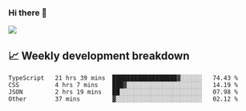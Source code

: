 ### Hi there 👋
<img align="center" src="https://github-readme-stats.vercel.app/api?username=Tumao727&show_icons=true&hide_title=true&theme=dracula" />


## 📈 Weekly development breakdown
<!--START_SECTION:waka-->

```text
TypeScript   21 hrs 39 mins  ██████████████████▓░░░░░░   74.43 %
CSS          4 hrs 7 mins    ███▓░░░░░░░░░░░░░░░░░░░░░   14.19 %
JSON         2 hrs 19 mins   ██░░░░░░░░░░░░░░░░░░░░░░░   07.98 %
Other        37 mins         ▓░░░░░░░░░░░░░░░░░░░░░░░░   02.12 %
```

<!--END_SECTION:waka-->